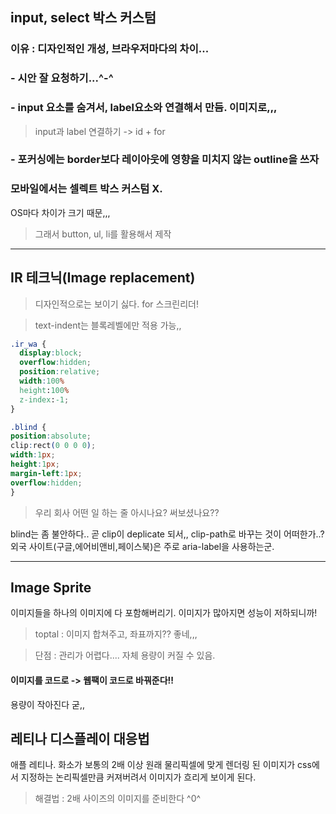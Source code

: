 ## input, select 박스 커스텀

###  이유 : 디자인적인 개성, 브라우저마다의 차이...

###  - 시안 잘 요청하기...^-^

### - input 요소를 숨겨서, label요소와 연결해서 만듬. 이미지로,,,
> input과 label 연결하기 -> id + for

### - 포커싱에는 border보다 레이아웃에 영향을 미치지 않는 outline을 쓰자

### 모바일에서는 셀렉트 박스 커스텀 X.
OS마다 차이가 크기 때문,,,
> 그래서 button, ul, li를 활용해서 제작

---

## IR 테크닉(Image replacement)
> 디자인적으로는 보이기 싫다. for 스크린리더!

>text-indent는 블록레벨에만 적용 가능,,

```css
.ir_wa {
  display:block;
  overflow:hidden;
  position:relative;
  width:100%
  height:100%
  z-index:-1;
}

.blind {
position:absolute;
clip:rect(0 0 0 0);
width:1px;
height:1px;
margin-left:1px;
overflow:hidden;
}
```
> 우리 회사 어떤 일 하는 줄 아시나요? 써보셨나요??

blind는 좀 불안하다.. 곧 clip이 deplicate 되서,, clip-path로 바꾸는 것이 어떠한가..?
외국 사이트(구글,에어비앤비,페이스북)은 주로 aria-label을 사용하는군.

---

## Image Sprite
이미지들을 하나의 이미지에 다 포함해버리기.
이미지가 많아지면 성능이 저하되니까!
> toptal : 이미지 합쳐주고, 좌표까지?? 좋네,,,

> 단점 : 관리가 어렵다.... 자체 용량이 커질 수 있음.

#### 이미지를 코드로 -> 웹팩이 코드로 바꿔준다!!
용량이 작아진다 굳,,

## 레티나 디스플레이 대응법
애플 레티나. 화소가 보통의 2배 이상
원래 물리픽셀에 맞게 렌더링 된 이미지가 css에서 지정하는 논리픽셀만큼 커져버려서 이미지가 흐리게 보이게 된다.
> 해결법 : 2배 사이즈의 이미지를 준비한다 ^0^
